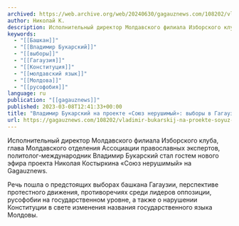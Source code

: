 ```yaml
---
archived: https://web.archive.org/web/20240630/gagauznews.com/108202/vladimir-bukarskij-na-proekte-soyuz-nerushimyj-vybory-v-gagauzii-protesty-rusofobiya.html
author: Николай К.
description: Исполнительный директор Молдавского филиала Изборского клуба, глава Молдавского отделения Ассоциации православных экспертов, политолог-международник Владимир Букарский стал гостем нового эфира проекта Николая Костыркина «Союз нерушимый» на Gagauznews. Речь пошла о предстоящих выборах башкана Гагаузии, перспективе протестного движения, противоречиях среди лидеров оппозиции, русофобии на государственном уровне, а также о нарушении Конституции в свете изменения названия государственного языка Молдовы.
keywords:
  - "[[Башкан]]"
  - "[[Владимир Букарский]]"
  - "[[выборы]]"
  - "[[Гагаузия]]"
  - "[[Конституция]]"
  - "[[молдавский язык]]"
  - "[[Молдова]]"
  - "[[русофобия]]"
language: ru
publication: "[[gagauznews]]"
published: 2023-03-08T12:41:33+00:00
title: "Владимир Букарский на проекте «Союз нерушимый»: выборы в Гагаузии, протесты, русофобия"
url: https://gagauznews.com/108202/vladimir-bukarskij-na-proekte-soyuz-nerushimyj-vybory-v-gagauzii-protesty-rusofobiya.html
---
```


Исполнительный директор Молдавского филиала Изборского клуба, глава Молдавского отделения Ассоциации православных экспертов, политолог-международник Владимир Букарский стал гостем нового эфира проекта Николая Костыркина «Союз нерушимый» на Gagauznews.

Речь пошла о предстоящих выборах башкана Гагаузии, перспективе протестного движения, противоречиях среди лидеров оппозиции, русофобии на государственном уровне, а также о нарушении Конституции в свете изменения названия государственного языка Молдовы.